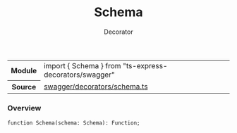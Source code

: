 <header class="symbol-info-header">    <h1 id="schema">Schema</h1>    <label class="symbol-info-type-label decorator">Decorator</label>      </header>
<section class="symbol-info">      <table class="is-full-width">        <tbody>        <tr>          <th>Module</th>          <td>            <div class="lang-typescript">                <span class="token keyword">import</span> { Schema }                 <span class="token keyword">from</span>                 <span class="token string">"ts-express-decorators/swagger"</span>                            </div>          </td>        </tr>        <tr>          <th>Source</th>          <td>            <a href="https://romakita.github.io/ts-express-decorators/#//blob/v3.0.0/src/swagger/decorators/schema.ts#L0-L0">                swagger/decorators/schema.ts            </a>        </td>        </tr>                </tbody>      </table>    </section>

### Overview

<pre><code class="typescript-lang">function <span class="token function">Schema</span><span class="token punctuation">(</span>schema<span class="token punctuation">:</span> Schema<span class="token punctuation">)</span><span class="token punctuation">:</span> Function<span class="token punctuation">;</span></code></pre>
